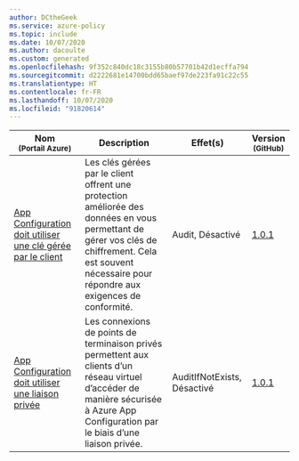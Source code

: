 ```yaml
---
author: DCtheGeek
ms.service: azure-policy
ms.topic: include
ms.date: 10/07/2020
ms.author: dacoulte
ms.custom: generated
ms.openlocfilehash: 9f352c840dc18c3155b80b57701b42d1ecffa794
ms.sourcegitcommit: d2222681e14700bdd65baef97de223fa91c22c55
ms.translationtype: HT
ms.contentlocale: fr-FR
ms.lasthandoff: 10/07/2020
ms.locfileid: "91820614"
---
```

|Nom<br /><sub>(Portail Azure)</sub> |Description |Effet(s) |Version<br /><sub>(GitHub)</sub> |
|---|---|---|---|
|[App Configuration doit utiliser une clé gérée par le client](https://portal.azure.com/#blade/Microsoft_Azure_Policy/PolicyDetailBlade/definitionId/%2Fproviders%2FMicrosoft.Authorization%2FpolicyDefinitions%2F967a4b4b-2da9-43c1-b7d0-f98d0d74d0b1) |Les clés gérées par le client offrent une protection améliorée des données en vous permettant de gérer vos clés de chiffrement. Cela est souvent nécessaire pour répondre aux exigences de conformité. |Audit, Désactivé |[1.0.1](https://github.com/Azure/azure-policy/blob/master/built-in-policies/policyDefinitions/App%20Configuration/CustomerManagedKey_Audit.json) |
|[App Configuration doit utiliser une liaison privée](https://portal.azure.com/#blade/Microsoft_Azure_Policy/PolicyDetailBlade/definitionId/%2Fproviders%2FMicrosoft.Authorization%2FpolicyDefinitions%2Fca610c1d-041c-4332-9d88-7ed3094967c7) |Les connexions de points de terminaison privés permettent aux clients d’un réseau virtuel d’accéder de manière sécurisée à Azure App Configuration par le biais d’une liaison privée. |AuditIfNotExists, Désactivé |[1.0.1](https://github.com/Azure/azure-policy/blob/master/built-in-policies/policyDefinitions/App%20Configuration/PrivateLink_Audit.json) |
